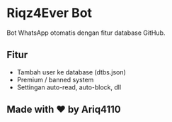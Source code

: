 # Riqz4Ever Bot

Bot WhatsApp otomatis dengan fitur database GitHub.

## Fitur
- Tambah user ke database (dtbs.json)
- Premium / banned system
- Settingan auto-read, auto-block, dll

## Made with ❤️ by Ariq4110
